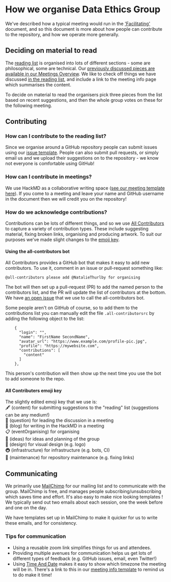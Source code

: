 
# How we organise Data Ethics Group

We've described how a typical meeting would run in the ['Facilitating'](./facilitating.md) document, and so this document is more about how people can contribute to the repository, and how we operate more generally. 

## Deciding on material to read
The [reading list](./../READING-LIST.md) is organised into lots of different sections - some are philosophical, some are technical. Our [previously discussed pieces are available in our Meetings Overview](./../MEETINGS.md). We like to check off things we have discussed [in the reading list](./../READING-LIST.md), and include a link to the meeting info page which summarises the content.  

To decide on material to read the organisers pick three pieces from the list based on recent suggestions, and then the whole group votes on these for the following meeting. 

## Contributing

### How can I contribute to the reading list?
Since we organise around a GitHub repository people can submit issues using our [issue template](./templates/reading-suggestion-issue-template.md). People can also submit pull requests, or simply email us and we upload their suggestions on to the repository - we know not everyone is comfortable using GitHub!

### How can I contribute in meetings?
We use HackMD as a collaborative writing space ([see our meeting template here](./templates/HackMD_meeting_template.md)). If you come to a meeting and leave your name and GitHub username in the document then we will credit you on the repository! 

### How do we acknowledge contributions?
Contributions can be lots of different things, and so we use [All Contributors](https://allcontributors.org/) to capture a variety of contribution types. These include suggesting material, fixing broken links, organising and producing artwork. To suit our purposes we've made slight changes to the [emoji key](#all-contributors-emoji-key).  

#### Using the all-contributors bot
All Contributors provides a GitHub bot that makes it easy to add new contributors. 
To use it, comment in an issue or pull-request something like:  
```
@all-contributors please add @NatalieThurlby for organising  
```
The bot will then set up a pull-request (PR) to add the named person to the contributors list, and the PR will update the list of contributors at the bottom. We have [an open issue](https://github.com/very-good-science/data-ethics-club/issues/38) that we use to call the all-contributors bot.   

Some people aren't on GitHub of course, so to add them to the contributions list you can manually edit the file `.all-contributorsrc` by adding the following object to the list:  
```
    {
      "login": "",
      "name": "FirstName SecondName",
      "avatar_url": "https://www.example.com/profile-pic.jpg",
      "profile": "https://mywebsite.com",
      "contributions": [
        "content"
      ]
    },
```
This person's contribution will then show up the next time you use the bot to add someone to the repo.  

#### All Contributers emoji key
The slightly edited emoji key that we use is:   
🖋 (content) for submitting suggestions to the "reading" list (suggestions can be any medium!)  
💬 (question) for leading the discussion in a meeting  
📝 (blog) for writing in the HackMD in a meeting  
📋 (eventOrganising) for organising  
🤔 (ideas) for ideas and planning of the group  
🎨 (design) for visual design (e.g. logo)  
🚇 (infrastructure) for infrastructure (e.g. bots, CI)  
🚧 (maintenance) for repository maintenance (e.g. fixing links)  


## Communicating
We primarily use [MailChimp](https://mailchimp.com/) for our mailing list and to communicate with the group. MailChimp is free, and manages people subscribing/unsubscribing which saves time and effort. It's also easy to make nice looking templates ! We typically send out two emails about each session, one the week before and one on the day.   

We have templates set up in MailChimp to make it quicker for us to write these emails, and for consistency. 

### Tips for communication
- Using a reusable zoom link simplifies things for us and attendees. 
- Providing multiple avenues for communication helps us get lots of different types of feedback (e.g. GitHub issues, email, even Twitter!)
- Using [Time And Date](https://www.timeanddate.com/worldclock/fixedform.html) makes it easy to show which timezone the meeting will be in. There's a link to this in our [meeting info template](./templates/meeting_info_template.md) to remind us to do make it time! 
